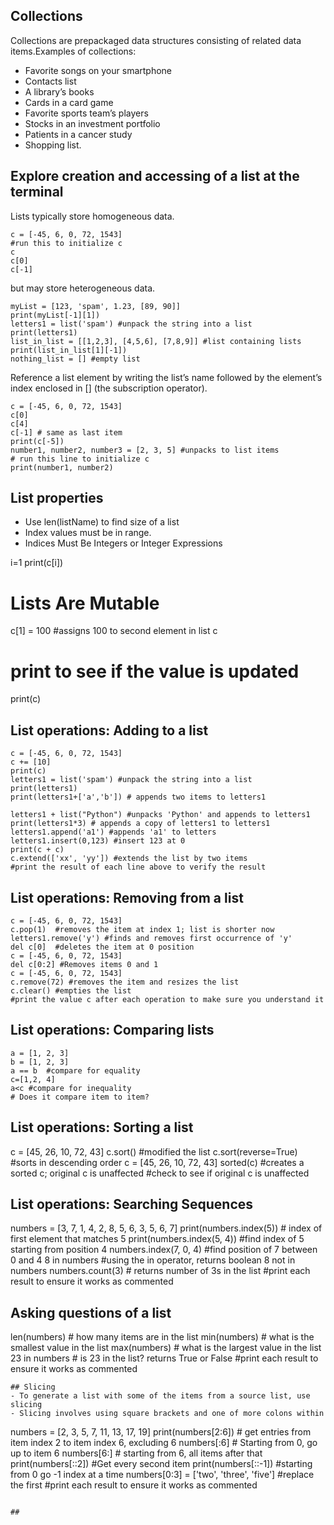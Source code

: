 ## Collections

Collections are prepackaged data structures consisting of related data items.Examples of collections:

- Favorite songs on your smartphone
- Contacts list
- A library’s books
- Cards in a card game
- Favorite sports team’s players
- Stocks in an investment portfolio
- Patients in a cancer study
- Shopping list.

## Explore creation and accessing of a list at the terminal

Lists typically store homogeneous data. 
```
c = [-45, 6, 0, 72, 1543]
#run this to initialize c
c
c[0]
c[-1]
```
but may store heterogeneous data.

```
myList = [123, 'spam', 1.23, [89, 90]]
print(myList[-1][1])
letters1 = list('spam') #unpack the string into a list
print(letters1)
list_in_list = [[1,2,3], [4,5,6], [7,8,9]] #list containing lists
print(list_in_list[1][-1])
nothing_list = [] #empty list
```
Reference a list element by writing the list’s name followed by the element’s index enclosed in [] (the subscription operator).

```
c = [-45, 6, 0, 72, 1543]
c[0]
c[4]
c[-1] # same as last item
print(c[-5])
number1, number2, number3 = [2, 3, 5] #unpacks to list items
# run this line to initialize c
print(number1, number2)
```
## List properties
- Use len(listName) to find size of a list
- Index values must be in range.
- Indices Must Be Integers or Integer Expressions


i=1
print(c[i])
# Lists Are Mutable
c[1] = 100 #assigns 100 to second element in list c
# print to see if the value is updated
print(c)


## List operations: Adding to a list

```
c = [-45, 6, 0, 72, 1543]
c += [10]
print(c)
letters1 = list('spam') #unpack the string into a list
print(letters1)
print(letters1+['a','b']) # appends two items to letters1

letters1 + list("Python") #unpacks 'Python' and appends to letters1
print(letters1*3) # appends a copy of letters1 to letters1
letters1.append('a1') #appends 'a1' to letters
letters1.insert(0,123) #insert 123 at 0
print(c + c)
c.extend(['xx', 'yy']) #extends the list by two items
#print the result of each line above to verify the result
```
## List operations: Removing from a list

```
c = [-45, 6, 0, 72, 1543]
c.pop(1)  #removes the item at index 1; list is shorter now
letters1.remove('y') #finds and removes first occurrence of 'y'
del c[0]  #deletes the item at 0 position
c = [-45, 6, 0, 72, 1543]
del c[0:2] #Removes items 0 and 1
c = [-45, 6, 0, 72, 1543]
c.remove(72) #removes the item and resizes the list
c.clear() #empties the list
#print the value c after each operation to make sure you understand it
```
## List operations: Comparing lists

```
a = [1, 2, 3]
b = [1, 2, 3]
a == b  #compare for equality
c=[1,2, 4]
a<c #compare for inequality
# Does it compare item to item?
```
## List operations: Sorting a list

c = [45, 26, 10, 72, 43]
c.sort() #modified the list
c.sort(reverse=True) #sorts in descending order
c = [45, 26, 10, 72, 43]
sorted(c) #creates a sorted c; original c is unaffected
#check to see if original c is unaffected

## List operations: Searching Sequences
numbers = [3, 7, 1, 4, 2, 8, 5, 6, 3, 5, 6, 7]
print(numbers.index(5)) # index of first element that matches 5
print(numbers.index(5, 4)) #find index of 5 starting from position 4
numbers.index(7, 0, 4) #find position of 7 between 0 and 4
8 in numbers #using the in operator, returns boolean
8 not in numbers
numbers.count(3) # returns number of 3s in the list
#print each result to ensure it works as commented

## Asking questions of a list


len(numbers) # how many items are in the list
min(numbers) # what is the smallest value in the list
max(numbers) # what is the largest value in the list
23 in numbers # is 23 in the list? returns True or False
#print each result to ensure it works as commented
```
## Slicing
- To generate a list with some of the items from a source list, use slicing
- Slicing involves using square brackets and one of more colons within
```
numbers = [2, 3, 5, 7, 11, 13, 17, 19]
print(numbers[2:6]) # get entries from item index 2 to item index 6, excluding 6
numbers[:6] # Starting from 0, go up to item 6
numbers[6:] # starting from 6, all items after that
print(numbers[::2]) #Get every second item
print(numbers[::-1]) #starting from 0 go -1 index at a time
numbers[0:3] = ['two', 'three', 'five'] #replace the first
#print each result to ensure it works as commented
```

## 

